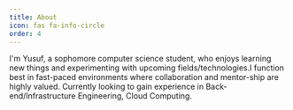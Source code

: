 ```yaml
---
title: About
icon: fas fa-info-circle
order: 4
---
```



I'm Yusuf, a sophomore computer science student, who enjoys learning new things and experimenting with
upcoming fields/technologies.I function best in fast-paced environments where collaboration and mentor-ship are
highly valued. Currently looking to gain experience in Back-end/Infrastructure Engineering, Cloud Computing.